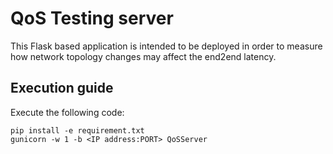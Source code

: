 # QoS Testing server

This Flask based application is intended to be deployed in order to measure how network topology changes may affect the end2end latency.

## Execution guide

Execute the following code:

``` 
pip install -e requirement.txt
gunicorn -w 1 -b <IP address:PORT> QoSServer
```